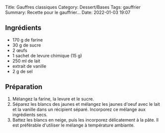 Title: Gauffres classiques
Category: Dessert/Bases
Tags: gauffrier
Summary: Recette pour le gauffrier...
Date:  2022-01-03 19:07

## Ingrédients
- 170 g de farine
- 30 g de sucre
- 2 œufs
- 1 sachet de levure chimique (15 g)
- 250 ml de lait
- extrait de vanille
- 2 g de sel

## Préparation
1. Mélangez la farine, la levure et le sucre.
2. Séparez les blancs des jaunes et mélangez les jaunes d'oeuf avec le lait et la vanille dans un récipient séparé. Incorporez ce mélange aux ingrédients secs.
3. Battez les blancs en neige, puis les incorporez délicatement à la pâte. Il est préférable d'utiliser le mélange à température ambiante.
